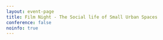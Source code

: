 ```yaml
---
layout: event-page
title: Film Night - The Social life of Small Urban Spaces
conference: false
noinfo: true
---
```






